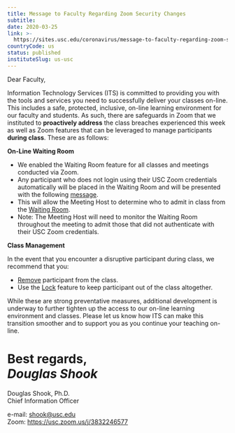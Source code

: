 ```yaml
---
title: Message to Faculty Regarding Zoom Security Changes
subtitle: 
date: 2020-03-25
link: >-
  https://sites.usc.edu/coronavirus/message-to-faculty-regarding-zoom-security-changes/
countryCode: us
status: published
instituteSlug: us-usc
---
```

Dear Faculty,

Information Technology Services (ITS) is committed to providing you with the tools and services you need to successfully deliver your classes on-line. This includes a safe, protected, inclusive, on-line learning environment for our faculty and students.  As such, there are safeguards in Zoom that we instituted to  **proactively address**  the class breaches experienced this week as well as Zoom features that can be leveraged to manage participants  **during class**.  These are as follows:​

**On-Line Waiting Room​**

  * We enabled the Waiting Room feature for all classes and meetings conducted via Zoom.​
  * Any participant who does not login using their USC Zoom credentials automatically will be placed in the Waiting Room and will be presented with the following [message](https://keepteaching.usc.edu/waiting-room-message-2/).​
  * This will allow the Meeting Host to determine who to admit in class from the [Waiting Room](https://keepteaching.usc.edu/waiting-room-add-or-remove-participants/).​
  * Note: The Meeting Host will need to monitor the Waiting Room throughout the meeting to admit those that did not authenticate with their USC Zoom credentials.​



**Class Management**  ​

In the event that you encounter a disruptive participant during class, we recommend that you:​

  * [Remove](https://keepteaching.usc.edu/remove-participants-from-class/) participant from the class.​
  * Use the [Lock](https://keepteaching.usc.edu/lock-a-meeting/) feature to keep participant out of the class altogether.​



While these are strong preventative measures, additional development is underway to further tighten up the access to our on-line learning environment and classes.  Please let us know how ITS can make this transition smoother and to support you as you continue your teaching on-line. ​​

Best regards,​ ​  
 _Douglas Shook_  
=======================================  
Douglas Shook, Ph.D.  
Chief Information Officer

e-mail: [shook@usc.edu](mailto:shook@usc.edu)  
Zoom: <https://usc.zoom.us/j/3832246577>
